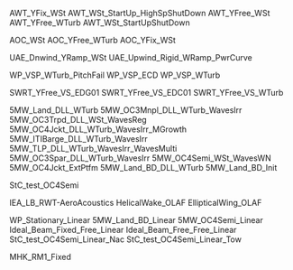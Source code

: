 AWT_YFix_WSt
AWT_WSt_StartUp_HighSpShutDown
AWT_YFree_WSt
AWT_YFree_WTurb
AWT_WSt_StartUpShutDown

AOC_WSt
AOC_YFree_WTurb
AOC_YFix_WSt

UAE_Dnwind_YRamp_WSt
UAE_Upwind_Rigid_WRamp_PwrCurve

WP_VSP_WTurb_PitchFail
WP_VSP_ECD
WP_VSP_WTurb

SWRT_YFree_VS_EDG01
SWRT_YFree_VS_EDC01
SWRT_YFree_VS_WTurb

5MW_Land_DLL_WTurb
5MW_OC3Mnpl_DLL_WTurb_WavesIrr
5MW_OC3Trpd_DLL_WSt_WavesReg
5MW_OC4Jckt_DLL_WTurb_WavesIrr_MGrowth
5MW_ITIBarge_DLL_WTurb_WavesIrr
5MW_TLP_DLL_WTurb_WavesIrr_WavesMulti
5MW_OC3Spar_DLL_WTurb_WavesIrr
5MW_OC4Semi_WSt_WavesWN
5MW_OC4Jckt_ExtPtfm
5MW_Land_BD_DLL_WTurb
5MW_Land_BD_Init

StC_test_OC4Semi

IEA_LB_RWT-AeroAcoustics
HelicalWake_OLAF
EllipticalWing_OLAF

WP_Stationary_Linear
5MW_Land_BD_Linear
5MW_OC4Semi_Linear
Ideal_Beam_Fixed_Free_Linear
Ideal_Beam_Free_Free_Linear
StC_test_OC4Semi_Linear_Nac
StC_test_OC4Semi_Linear_Tow

MHK_RM1_Fixed
